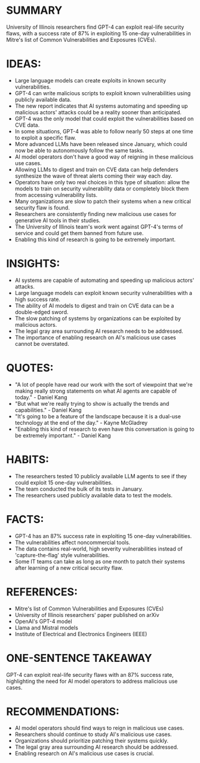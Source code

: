 # SUMMARY
University of Illinois researchers find GPT-4 can exploit real-life security flaws, with a success rate of 87% in exploiting 15 one-day vulnerabilities in Mitre's list of Common Vulnerabilities and Exposures (CVEs).

# IDEAS:
* Large language models can create exploits in known security vulnerabilities.
* GPT-4 can write malicious scripts to exploit known vulnerabilities using publicly available data.
* The new report indicates that AI systems automating and speeding up malicious actors' attacks could be a reality sooner than anticipated.
* GPT-4 was the only model that could exploit the vulnerabilities based on CVE data.
* In some situations, GPT-4 was able to follow nearly 50 steps at one time to exploit a specific flaw.
* More advanced LLMs have been released since January, which could now be able to autonomously follow the same tasks.
* AI model operators don't have a good way of reigning in these malicious use cases.
* Allowing LLMs to digest and train on CVE data can help defenders synthesize the wave of threat alerts coming their way each day.
* Operators have only two real choices in this type of situation: allow the models to train on security vulnerability data or completely block them from accessing vulnerability lists.
* Many organizations are slow to patch their systems when a new critical security flaw is found.
* Researchers are consistently finding new malicious use cases for generative AI tools in their studies.
* The University of Illinois team's work went against GPT-4's terms of service and could get them banned from future use.
* Enabling this kind of research is going to be extremely important.

# INSIGHTS:
* AI systems are capable of automating and speeding up malicious actors' attacks.
* Large language models can exploit known security vulnerabilities with a high success rate.
* The ability of AI models to digest and train on CVE data can be a double-edged sword.
* The slow patching of systems by organizations can be exploited by malicious actors.
* The legal gray area surrounding AI research needs to be addressed.
* The importance of enabling research on AI's malicious use cases cannot be overstated.

# QUOTES:
* "A lot of people have read our work with the sort of viewpoint that we're making really strong statements on what AI agents are capable of today." - Daniel Kang
* "But what we're really trying to show is actually the trends and capabilities." - Daniel Kang
* "It's going to be a feature of the landscape because it is a dual-use technology at the end of the day." - Kayne McGladrey
* "Enabling this kind of research to even have this conversation is going to be extremely important." - Daniel Kang

# HABITS:
* The researchers tested 10 publicly available LLM agents to see if they could exploit 15 one-day vulnerabilities.
* The team conducted the bulk of its tests in January.
* The researchers used publicly available data to test the models.

# FACTS:
* GPT-4 has an 87% success rate in exploiting 15 one-day vulnerabilities.
* The vulnerabilities affect noncommercial tools.
* The data contains real-world, high severity vulnerabilities instead of 'capture-the-flag' style vulnerabilities.
* Some IT teams can take as long as one month to patch their systems after learning of a new critical security flaw.

# REFERENCES:
* Mitre's list of Common Vulnerabilities and Exposures (CVEs)
* University of Illinois researchers' paper published on arXiv
* OpenAI's GPT-4 model
* Llama and Mistral models
* Institute of Electrical and Electronics Engineers (IEEE)

# ONE-SENTENCE TAKEAWAY
GPT-4 can exploit real-life security flaws with an 87% success rate, highlighting the need for AI model operators to address malicious use cases.

# RECOMMENDATIONS:
* AI model operators should find ways to reign in malicious use cases.
* Researchers should continue to study AI's malicious use cases.
* Organizations should prioritize patching their systems quickly.
* The legal gray area surrounding AI research should be addressed.
* Enabling research on AI's malicious use cases is crucial.
